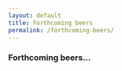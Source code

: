 ```yaml
---
layout: default
title: Forthcoming beers
permalink: /forthcoming-beers/
---
```


<div class="row center-xs">
  <div class="content col-xs-12 col-md-6">
    <h3>Forthcoming beers...</h3>
    <div id="beers"></div>
  </div>
  </div>

  <script>
  var Airtable = require('airtable');
  var base = new Airtable({ apiKey: 'keyRH3P8jfewj7AVu' }).base('appcEztmUPjaxmpbo');

  var loadBeers = function() {
    $('#beers').empty();

    base('Table 2').select({
sort: [
{field: 'Name', direction: 'asc'}
]
}).eachPage(function page(records, fetchNextPage) {
  records.forEach(function(record) {
      console.log('Retrieved ', record.get('Name'));

      var $beerInfo = $('<div>');
      $beerInfo.append($('<h3 class=name>').text(record.get('Name')));
      $beerInfo.append($('<span class=seperator>').text(' - '));
      $beerInfo.append($('<span class=brewery>').text(record.get('Brewery')));
      $beerInfo.append($('<span class=abv>').text(record.get('ABV')));
      $beerInfo.append($('<span class=tasting-notes>').text(record.get('TastingNotes')));
      $beerInfo.attr('data-record-id', record.getId());

      $('#beers').append($beerInfo);
      });
  });
};
loadBeers();
</script>
